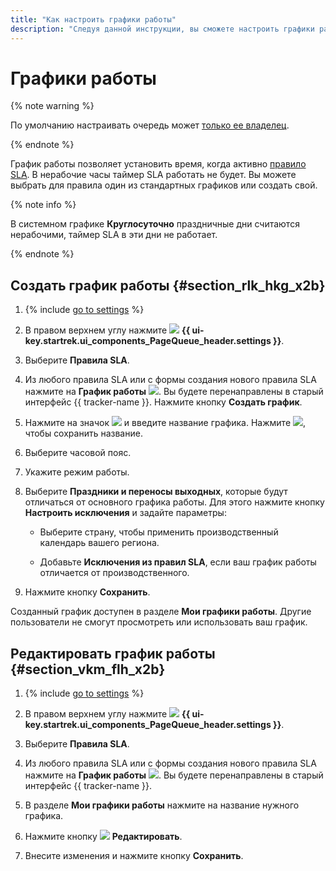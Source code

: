 ```yaml
---
title: "Как настроить графики работы"
description: "Следуя данной инструкции, вы сможете настроить графики работы."
---
```


# Графики работы

{% note warning %}

По умолчанию настраивать очередь может [только ее владелец](queue-access.md).

{% endnote %}

График работы позволяет установить время, когда активно [правило SLA](sla.md). В нерабочие часы таймер SLA работать не будет. Вы можете выбрать для правила один из стандартных графиков или создать свой.

{% note info %}

В системном графике **Круглосуточно** праздничные дни считаются нерабочими, таймер SLA в эти дни не работает.

{% endnote %}


## Создать график работы {#section_rlk_hkg_x2b}

1. {% include [go to settings](../../_includes/tracker/transition-page.md) %}

1. В правом верхнем углу нажмите ![](../../_assets/tracker/svg/queue-settings.svg) **{{ ui-key.startrek.ui_components_PageQueue_header.settings }}**.

1. Выберите **Правила SLA**.

1. Из любого правила SLA или с формы создания нового правила SLA нажмите на **График работы** ![](../../_assets/console-icons/arrow-up-right-from-square.svg). Вы будете перенаправлены в старый интерфейс {{ tracker-name }}. Нажмите кнопку **Создать график**.

1. Нажмите на значок ![](../../_assets/tracker/icon-edit.png) и введите название графика. Нажмите ![](../../_assets/tracker/approve-checkmark.png), чтобы сохранить название.

1. Выберите часовой пояс.

1. Укажите режим работы.

1. Выберите **Праздники и переносы выходных**, которые будут отличаться от основного графика работы. Для этого нажмите кнопку **Настроить исключения** и задайте параметры:

    - Выберите страну, чтобы применить производственный календарь вашего региона.

    - Добавьте **Исключения из правил SLA**, если ваш график работы отличается от производственного.

1. Нажмите кнопку **Сохранить**.

Созданный график доступен в разделе **Мои графики работы**. Другие пользователи не смогут просмотреть или использовать ваш график.

## Редактировать график работы {#section_vkm_flh_x2b}

1. {% include [go to settings](../../_includes/tracker/transition-page.md) %}

1. В правом верхнем углу нажмите ![](../../_assets/tracker/svg/queue-settings.svg) **{{ ui-key.startrek.ui_components_PageQueue_header.settings }}**.

1. Выберите **Правила SLA**.

1. Из любого правила SLA или с формы создания нового правила SLA нажмите на **График работы** ![](../../_assets/console-icons/arrow-up-right-from-square.svg). Вы будете перенаправлены в старый интерфейс {{ tracker-name }}. 

1. В разделе **Мои графики работы** нажмите на название нужного графика.

1. Нажмите кнопку ![](../../_assets/tracker/svg/icon-edit1.svg)  **Редактировать**.

1. Внесите изменения и нажмите кнопку **Сохранить**.


